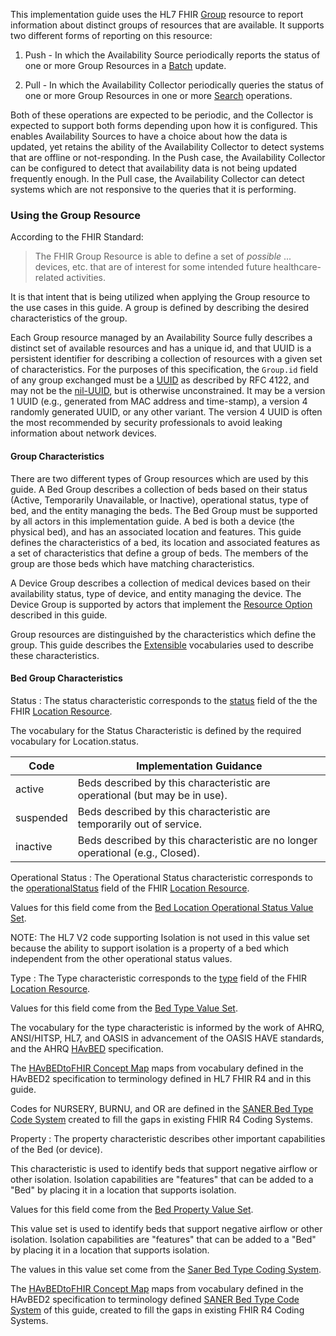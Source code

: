 <!-- grouping.md {% comment %}
*****************************************************************************************
*                            WARNING: DO NOT EDIT THIS FILE                             *
*                                                                                       *
* This file is generated by SUSHI. Any edits you make to this file will be overwritten. *
*                                                                                       *
* To change the contents of this file, edit the original source file at:                *
* ig-data/input/pagecontent/4_grouping.md                                               *
*****************************************************************************************
{% endcomment %} -->
This implementation guide uses the HL7 FHIR [Group](https://hl7.org/fhir/R4/group.html)
resource to report information about distinct groups of resources that are available.
It supports two different forms of reporting on this resource:

1. Push - In which the Availability Source periodically reports the status of
one or more Group Resources in a [Batch](https://hl7.org/fhir/R4/transaction.html) update.

2. Pull - In which the Availability Collector periodically queries the status of one
or more Group Resources in one or more [Search](https://hl7.org/fhir/R4/search.html) operations.

Both of these operations are expected to be periodic, and the Collector is expected
to support both forms depending upon how it is configured.  This enables Availability
Sources to have a choice about how the data is updated, yet retains the ability of the
Availability Collector to detect systems that are offline or not-responding.  In the
Push case, the Availability Collector can be configured to detect that availability
data is not being updated frequently enough.  In the Pull case, the Availability
Collector can detect systems which are not responsive to the queries that it is
performing.

### Using the Group Resource

According to the FHIR Standard:

> The FHIR Group Resource is able to define a set of _possible_ ... devices,
> etc. that are of interest for some intended future healthcare-related activities.

It is that intent that is being utilized when applying the Group resource to the use
cases in this guide.  A group is defined by describing the desired characteristics of
the group.

Each Group resource managed by an Availability Source fully describes a distinct set of available
resources and has a unique id, and that UUID is a persistent identifier for describing a collection
of resources with a given set of characteristics. For the purposes of this specification,
the ```Group.id``` field of any group exchanged must be a [UUID](https://www.ietf.org/rfc/rfc4122.html)
as described by RFC 4122, and may not be the [nil-UUID](https://www.ietf.org/rfc/rfc4122.html#section-4.1.7),
but is otherwise unconstrained.  It may be a version 1 UUID (e.g., generated from MAC
address and time-stamp), a version 4 randomly generated UUID, or any other variant.
The version 4 UUID is often the most recommended by security professionals to avoid leaking
information about network devices.

#### Group Characteristics

There are two different types of Group resources which are used by this guide.  A Bed Group
describes a collection of beds based on their status (Active, Temporarily Unavailable,
or Inactive), operational status, type of bed, and the entity managing the beds.  The
Bed Group must be supported by all actors in this implementation guide.  A bed is both a
device (the physical bed), and has an associated location and features.  This guide
defines the characteristics of a bed, its location and associated features as a set
of characteristics that define a group of beds.  The members of the group are those
beds which have matching characteristics.

A Device Group describes a collection of medical devices based on their availability
status, type of device, and entity managing the device. The Device Group is supported
by actors that implement the [Resource Option](actors_and_transactions.html#resource-option)
described in this guide.

Group resources are distinguished by the characteristics which define the group.  This
guide describes the [Extensible](https://www.hl7.org/fhir/terminologies.html#extensible)
vocabularies used to describe these characteristics.

#### Bed Group Characteristics
Status
: The status characteristic corresponds to the [status](https://www.hl7.org/fhir/location-definitions.html#Location.status)
field of the the FHIR [Location Resource](https://hl7.org/fhir/R4/location.html).

The vocabulary for the Status Characteristic is defined by the required
vocabulary for Location.status.

<table class='grid'>
<thead>
<tr><th>Code</th><th>Implementation Guidance</th></tr>
</thead>
<tbody>
<tr><td>active</td><td>Beds described by this characteristic are operational (but may be in use).</td></tr>
<tr><td>suspended</td><td>Beds described by this characteristic are temporarily out of service.</td></tr>
<tr><td>inactive</td><td>Beds described by this characteristic are no longer operational (e.g., Closed).</td></tr>
</tbody>
</table>

Operational Status
: The Operational Status characteristic corresponds to the
[operationalStatus](https://www.hl7.org/fhir/location-definitions.html#Location.operationalStatus)
field of the FHIR [Location Resource](https://hl7.org/fhir/R4/location.html).

Values for this field come from the [Bed Location Operational Status Value Set](ValueSet-BedLocationOperationalStatus.html).

NOTE: The HL7 V2 code supporting Isolation is not used in this value set because the ability to support isolation
is a property of a bed which independent from the other operational status values.

Type
: The Type characteristic corresponds to the [type](https://www.hl7.org/fhir/location-definitions.html#Location.type)
field of the FHIR [Location Resource](https://hl7.org/fhir/R4/location.html).

Values for this field come from the [Bed Type Value Set](ValueSet-BedType.html).

The vocabulary for the type characteristic is informed by the work of AHRQ,
ANSI/HITSP, HL7, and OASIS in advancement of the OASIS HAVE standards, and the
AHRQ [HAvBED](https://archive.ahrq.gov/prep/havbed2/) specification.

The [HAvBEDtoFHIR Concept Map](ConceptMap-HAvBED2toFHIR.html) maps from vocabulary defined
in the HAvBED2 specification to terminology defined in HL7 FHIR R4 and in this guide.

Codes for NURSERY, BURNU, and OR are defined in the
[SANER Bed Type Code System](CodeSystem-SanerBedType.html) created to fill the gaps in existing
FHIR R4 Coding Systems.

Property
: The property characteristic describes other important capabilities of the Bed (or device).

This characteristic is used to identify beds that support negative airflow
or other isolation.  Isolation capabilities are "features" that can be added to a "Bed"
by placing it in a location that supports isolation.

Values for this field come from the [Bed Property Value Set](ValueSet-BedProperty.html).

This value set is used to identify beds that support negative airflow
or other isolation. Isolation capabilities are "features" that can be added
to a "Bed" by placing it in a location that supports isolation.

The values in this value set come from the [Saner Bed Type Coding System](CodeSystem-SanerBedType.html).

The [HAvBEDtoFHIR Concept Map](ConceptMap-HAvBED2toFHIR.html) maps from vocabulary defined
in the HAvBED2 specification to terminology defined [SANER Bed Type Code System](CodeSystem-SanerBedType.html)
of this guide, created to fill the gaps in existing FHIR R4 Coding Systems.
